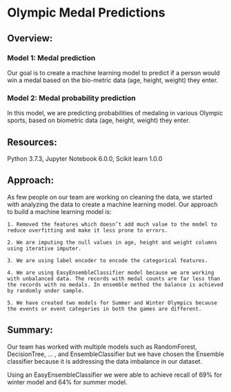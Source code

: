 # Olympic Medal Predictions

## Overview:

### Model 1: Medal prediction

Our goal is to create a machine learning model to predict if a person would win a medal based on the bio-metric data (age, height, weight) they enter. 

### Model 2: Medal probability prediction

In this model, we are predicting probabilities of medaling in various Olympic sports, based on biometric data (age, height, weight) they enter.

## Resources: 
Python 3.7.3, Jupyter Notebook 6.0.0, Scikit learn 1.0.0

## Approach:

As few people on our team are working on cleaning the data, we started with analyzing the data to create a machine learning model. Our approach to build a machine learning model is:

	1. Removed the features which doesn’t add much value to the model to reduce overfitting and make it less prone to errors.
	
	2. We are imputing the null values in age, height and weight columns using iterative imputer.
	
	3. We are using label encoder to encode the categorical features.
	
	4. We are using EasyEnsembleClassifier model because we are working with unbalanced data. The records with medal counts are far less than the records with no medals. In ensemble method the balance is achieved by randomly under sample.
	
	5. We have created two models for Summer and Winter Olympics because the events or event categories in both the games are different.

## Summary:

Our team has worked with multiple models such as RandomForest, DecisionTree, … , and EnsembleClassifier but we have chosen the Ensemble classifier because it is addressing the data imbalance in our dataset.

Using an EasyEnsembleClassifier we were able to achieve recall of 69% for winter model and 64% for summer model.
